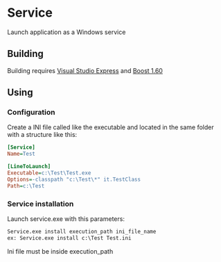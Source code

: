 # Service
Launch application as a Windows service

## Building
Building requires [Visual Studio Express](https://www.visualstudio.com/vs/express/) and [Boost 1.60](https://www.boost.org/users/history/version_1_60_0.html)

## Using

### Configuration
Create a INI file called like the executable and located in the same folder with a structure like this:
```ini
[Service]
Name=Test

[LineToLaunch]
Executable=c:\Test\Test.exe
Options=-classpath "c:\Test\*" it.TestClass 
Path=c:\Test
```
### Service installation
Launch service.exe with this parameters:
```bat
Service.exe install execution_path ini_file_name
ex: Service.exe install c:\Test Test.ini
```
Ini file must be inside execution_path
